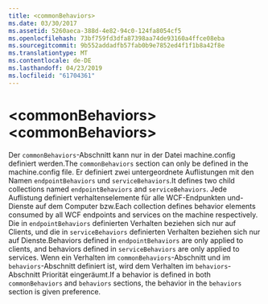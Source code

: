 ```yaml
---
title: <commonBehaviors>
ms.date: 03/30/2017
ms.assetid: 5260aeca-388d-4e82-94c0-124fa8054cf5
ms.openlocfilehash: 73bf759fd3dfa87398aa74de93160a4ffce08eba
ms.sourcegitcommit: 9b552addadfb57fab0b9e7852ed4f1f1b8a42f8e
ms.translationtype: MT
ms.contentlocale: de-DE
ms.lasthandoff: 04/23/2019
ms.locfileid: "61704361"
---
```

# <a name="commonbehaviors"></a><span data-ttu-id="774e6-101">\<commonBehaviors></span><span class="sxs-lookup"><span data-stu-id="774e6-101">\<commonBehaviors></span></span>
<span data-ttu-id="774e6-102">Der `commonBehaviors`-Abschnitt kann nur in der Datei machine.config definiert werden.</span><span class="sxs-lookup"><span data-stu-id="774e6-102">The `commonBehaviors` section can only be defined in the machine.config file.</span></span> <span data-ttu-id="774e6-103">Er definiert zwei untergeordnete Auflistungen mit den Namen `endpointBehaviors` und `serviceBehaviors`.</span><span class="sxs-lookup"><span data-stu-id="774e6-103">It defines two child collections named `endpointBehaviors` and `serviceBehaviors`.</span></span>  <span data-ttu-id="774e6-104">Jede Auflistung definiert verhaltenselemente für alle WCF-Endpunkten und-Dienste auf dem Computer bzw.</span><span class="sxs-lookup"><span data-stu-id="774e6-104">Each collection defines behavior elements consumed by all WCF endpoints and services on the machine respectively.</span></span> <span data-ttu-id="774e6-105">Die in `endpointBehaviors` definierten Verhalten beziehen sich nur auf Clients, und die in `serviceBehaviors` definierten Verhalten beziehen sich nur auf Dienste.</span><span class="sxs-lookup"><span data-stu-id="774e6-105">Behaviors defined in `endpointBehaviors` are only applied to clients, and behaviors defined in `serviceBehaviors` are only applied to services.</span></span> <span data-ttu-id="774e6-106">Wenn ein Verhalten im `commonBehaviors`-Abschnitt und im `behaviors`-Abschnitt definiert ist, wird dem Verhalten im `behaviors`-Abschnitt Priorität eingeräumt.</span><span class="sxs-lookup"><span data-stu-id="774e6-106">If a behavior is defined in both `commonBehaviors` and `behaviors` sections, the behavior in the `behaviors` section is given preference.</span></span>
